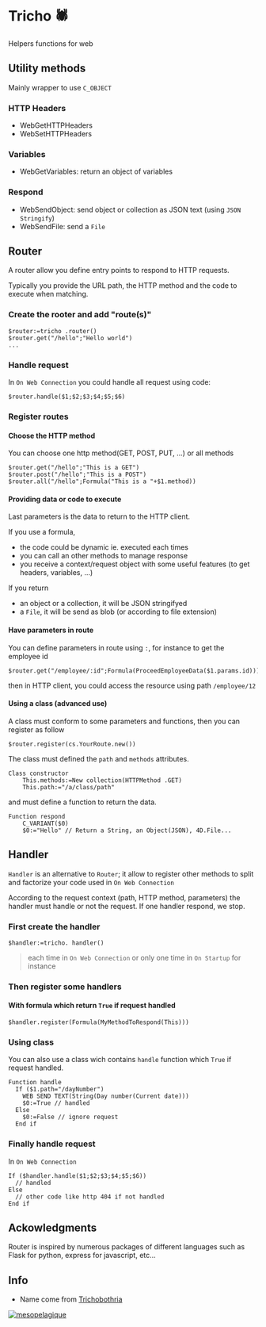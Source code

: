 # Tricho 🕷

Helpers functions for web

## Utility methods

Mainly wrapper to use `C_OBJECT`

### HTTP Headers

- WebGetHTTPHeaders
- WebSetHTTPHeaders

### Variables

- WebGetVariables: return an object of variables

### Respond

- WebSendObject: send object or collection as JSON text (using `JSON Stringify`)
- WebSendFile: send a `File`

## Router

A router allow you define entry points to respond to HTTP requests.

Typically you provide the URL path, the HTTP method and the code to execute when matching.

### Create the rooter and add "route(s)"

```4d
$router:=tricho .router()
$router.get("/hello";"Hello world")
...
```

### Handle request

In `On Web Connection` you could handle all request using code:

```4d
$router.handle($1;$2;$3;$4;$5;$6)
```

### Register routes

#### Choose the HTTP method

You can choose one http method(GET, POST, PUT, ...) or all methods

```4d
$router.get("/hello";"This is a GET")
$router.post("/hello";"This is a POST")
$router.all("/hello";Formula("This is a "+$1.method))
```

#### Providing data or code to execute

Last parameters is the data to return to the HTTP client.

If you use a formula, 
- the code could be dynamic ie. executed each times
- you can call an other methods to manage response
- you receive a context/request object with some useful features (to get headers, variables, ...)

If you return 
- an object or a collection, it will be JSON stringifyed
- a `File`, it will be send as blob (or according to file extension)

#### Have parameters in route

You can define parameters in route using `:`, for instance to get the employee id

```4d
$router.get("/employee/:id";Formula(ProceedEmployeeData($1.params.id)))
```

then in HTTP client, you could access the resource using path `/employee/12`

#### Using a class (advanced use)

A class must conform to some parameters and functions, then you can register as follow

```4d
$router.register(cs.YourRoute.new()) 
```

The class must defined the `path` and `methods` attributes.

```4d
Class constructor
	This.methods:=New collection(HTTPMethod .GET)
	This.path:="/a/class/path"
```

and must define a function to return the data.

```4d
Function respond
	C_VARIANT($0)
	$0:="Hello" // Return a String, an Object(JSON), 4D.File...
```

## Handler

`Handler` is an alternative to `Router`; it allow to register other methods to split and factorize your code used in `On Web Connection`

According to the request context (path, HTTP method, parameters) the handler must handle or not the request. If one handler respond, we stop.

### First create the handler

```4d
$handler:=tricho. handler()
```

> each time in `On Web Connection` or  only one time in `On Startup` for instance

### Then register some handlers

#### With formula which return `True` if request handled

```4d
$handler.register(Formula(MyMethodToRespond(This)))
```

### Using class

You can also use a class wich contains `handle` function which `True` if request handled.

```4d
Function handle
  If ($1.path="/dayNumber")
    WEB SEND TEXT(String(Day number(Current date)))
    $0:=True // handled
  Else
    $0:=False // ignore request
  End if
```

### Finally handle request

In  `On Web Connection`

```4d
If ($handler.handle($1;$2;$3;$4;$5;$6))
  // handled
Else
  // other code like http 404 if not handled
End if
```

## Ackowledgments

Router is inspired by numerous packages of different languages such as Flask for python, express for javascript, etc...

## Info

- Name come from [Trichobothria](https://en.m.wikipedia.org/wiki/Trichobothria)

[<img src="https://mesopelagique.github.io/quatred.png" alt="mesopelagique"/>](https://mesopelagique.github.io/)

